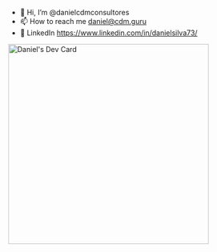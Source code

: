 - 👋 Hi, I’m @danielcdmconsultores
- 📫 How to reach me daniel@cdm.guru
- 🔗 LinkedIn https://www.linkedin.com/in/danielsilva73/

<!---
danielcdmconsultores/danielcdmconsultores is a ✨ special ✨ repository because its `README.md` (this file) appears on your GitHub profile.
You can click the Preview link to take a look at your changes.
--->

<a href="https://app.daily.dev/danielmega"><img src="https://api.daily.dev/devcards/2edb2edb176a4bafaf815213b2a56cdb.png?r=3b4" width="400" alt="Daniel's Dev Card"/></a>
